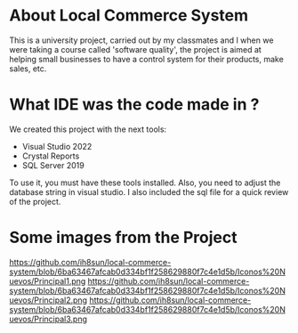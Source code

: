# About Local Commerce System

This is a university project, carried out by my classmates and I when we were taking a course called 'software quality', the project is aimed at helping small businesses to have a control system for their products, make sales, etc.



# What IDE was the code made in ?

We created this project with the next tools: 

* Visual Studio 2022
* Crystal Reports
* SQL Server 2019

To use it, you must have these tools installed. Also, you need to adjust the database string in visual studio. I also included the sql file for a quick review of the project.

# Some images from the Project

https://github.com/ih8sun/local-commerce-system/blob/6ba63467afcab0d334bf1f258629880f7c4e1d5b/Iconos%20Nuevos/Principal1.png
https://github.com/ih8sun/local-commerce-system/blob/6ba63467afcab0d334bf1f258629880f7c4e1d5b/Iconos%20Nuevos/Principal2.png
https://github.com/ih8sun/local-commerce-system/blob/6ba63467afcab0d334bf1f258629880f7c4e1d5b/Iconos%20Nuevos/Principal3.png
